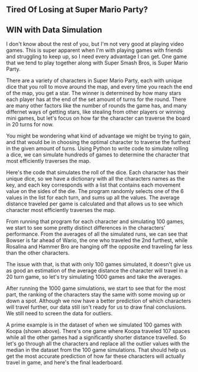 ## Tired Of Losing at Super Mario Party?
## WIN with Data Simulation

I don't know about the rest of you, but I'm not very good at playing video games. This is super apparent when I'm with playing games with friends and struggling to keep up, so I need every advantage I can get. One game that we tend to play together along with Super Smash Bros, is Super Mario Party. 

There are a variety of characters in Super Mario Party, each with unique dice that you roll to move around the map, and every time you reach the end of the map, you get a star. The winner is determined by how many stars each player has at the end of the set amount of turns for the round. There are many other factors like the number of rounds the game has, and many differnet ways of getting stars, like stealing from other players or winning  mini games, but let's focus on how far the character can traverse the board in 20 turns for now. 

You might be wondering what kind of advantage we might be trying to gain, and that would be in choosing the optimal character to traverse the furthest in the given amount of turns. Using Python to write code to simulate rolling a dice, we can simulate hundreds of games to determine the character that most efficiently traverses the map. 

Here's the code that simulates the roll of the dice. Each character has their unique dice, so we have a dictionary with all the characters names as the key, and each key corresponds with a list that contains each movement value on the sides of the die. The program randomly selects one of the 6 values in the list for each turn, and sums up all the values. The average distance traveled per game is calculated and that allows us to see which character most efficiently traverses the map. 

From running that program for each character and simulating 100 games, we start to see some pretty distinct differences in the characters' performance. From the averages of all the simulated runs, we can see that Bowser is far ahead of Wario, the one who traveled the 2nd furthest, while Rosalina and Hammer Bro are hanging off the opposite end traveling far less than the other characters.

The issue with that, is that with only 100 games simulated, it doesn't give us as good an estimation of the average distance the character will travel in a 20 turn game, so let's try simulating 1000 games and take the averages. 

After running the 1000 game simulations, we start to see that for the most part, the ranking of the characters stay the same with some moving up or down a spot. Although we now have a better prediction of which characters will travel further, our data still isn't ready for us to draw final conclusions. We still need to screen the data for outliers. 

A prime example is in the dataset of when we simulated 100 games with Koopa (shown above). There's one game where Koopa traveled 107 spaces while all the other games had a significantly shorter distance travelled. So let's go through all the characters and replace all the outlier values with the median in the dataset from the 100 game simulations. That should help us get the most accurate prediction of how far these characters will actually travel in game, and here's the final leaderboard.  

